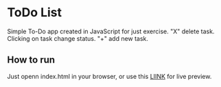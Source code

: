 # ToDo List

Simple To-Do app created in JavaScript for just exercise.
"X" delete task.
Clicking on task change status.
"+" add new task.

## How to run

Just openn index.html in your browser, or use this [LIINK](https://codesandbox.io/s/relaxed-grass-qirnz?file=/js/addTask.js) for live preview.
